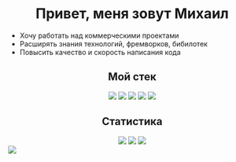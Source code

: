 <!--
**Mihail-Kiyamov/Mihail-Kiyamov** is a ✨ _special_ ✨ repository because its `README.md` (this file) appears on your GitHub profile.

Here are some ideas to get you started:

- 🔭 I’m currently working on ...
- 🌱 I’m currently learning ...
- 👯 I’m looking to collaborate on ...
- 🤔 I’m looking for help with ...
- 💬 Ask me about ...
- 📫 How to reach me: ...
- 😄 Pronouns: ...
- ⚡ Fun fact: ...
-->

<h1 align="center">Привет, меня зовут Михаил</h1>

* Хочу работать над коммерческими проектами  
* Расширять знания технологий, фремворков, бибилотек  
* Повысить качество и скорость написания кода

<h2 align="center">Мой стек</h2>
<div align="center">
  <img src="https://img.shields.io/badge/html5-%23E34F26.svg?style=for-the-badge&logo=html5&logoColor=white" />
  <img src="https://img.shields.io/badge/css3-%231572B6.svg?style=for-the-badge&logo=css3&logoColor=white" />
  <img src="https://img.shields.io/badge/javascript-%23323330.svg?style=for-the-badge&logo=javascript&logoColor=%23F7DF1E" />
  <img src="https://img.shields.io/badge/express.js-%23404d59.svg?style=for-the-badge&logo=express&logoColor=%2361DAFB" />
  <img src="https://img.shields.io/badge/MongoDB-%234ea94b.svg?style=for-the-badge&logo=mongodb&logoColor=white" />
</div>

<h2 align="center">Статистика</h2>

<div align="center">
  <img src="https://github-profile-summary-cards.vercel.app/api/cards/profile-details?username=mihail-kiyamov&theme=github_dark" />
  <img src="https://github-profile-summary-cards.vercel.app/api/cards/most-commit-language?username=mihail-kiyamov&theme=github_dark" />
  <img src="https://github-profile-summary-cards.vercel.app/api/cards/repos-per-language?username=mihail-kiyamov&theme=github_dark" />
</div>

<picture>
 <source media="(prefers-color-scheme: dark)" srcset="https://github-profile-summary-cards.vercel.app/api/cards/profile-details?username=mihail-kiyamov&theme=github_dark">
 <img src="https://github-profile-summary-cards.vercel.app/api/cards/profile-details?username=mihail-kiyamov&theme=github">
</picture>

